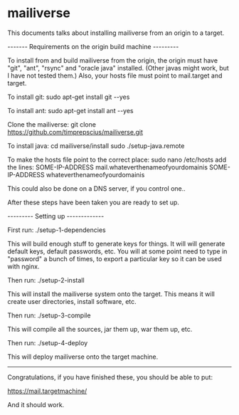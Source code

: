 mailiverse
==========

This documents talks about installing mailiverse from an origin to a target.

------- Requirements on the origin build machine ---------

To install from and build mailiverse from the origin, the origin must
have "git", "ant", "rsync" and "oracle java" installed.  (Other javas might work, but I have
not tested them.)  Also, your hosts file must point to mail.target and target.


To install git:
sudo apt-get install git --yes


To install ant:
sudo apt-get install ant --yes

Clone the mailiverse:
git clone https://github.com/timprepscius/mailiverse.git


To install java:
cd mailiverse/install
sudo ./setup-java.remote


To make the hosts file point to the correct place:
sudo nano /etc/hosts
add the lines:
SOME-IP-ADDRESS mail.whateverthenameofyourdomainis
SOME-IP-ADDRESS whateverthenameofyourdomainis

This could also be done on a DNS server, if you control one..



After these steps have been taken you are ready to set up.




--------- Setting up -------------

First run:
./setup-1-dependencies

This will build enough stuff to generate keys for things.
It will will generate default keys, default passwords, etc.
You will at some point need to type in "password" a bunch of times, to export a particular
key so it can be used with nginx.

Then run:
./setup-2-install

This will install the mailiverse system onto the target.
This means it will create user directories, install software, etc.


Then run:
./setup-3-compile

This will compile all the sources, jar them up, war them up, etc.


Then run:
./setup-4-deploy

This will deploy mailiverse onto the target machine.


---------

Congratulations, if you have finished these, you should be able to put:

https://mail.targetmachine/

And it should work.
